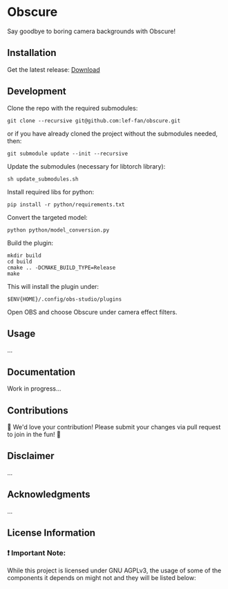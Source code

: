 # Obscure
Say goodbye to boring camera backgrounds with Obscure!

## Installation
Get the latest release: [Download](https://github.com/lef-fan/obscure/releases/latest)

## Development
Clone the repo with the required submodules:
```
git clone --recursive git@github.com:lef-fan/obscure.git
```
or if you have already cloned the project without the submodules needed, then:
```
git submodule update --init --recursive
```
Update the submodules (necessary for libtorch library):
```
sh update_submodules.sh
```
Install required libs for python:
```
pip install -r python/requirements.txt
```
Convert the targeted model:
```
python python/model_conversion.py
```
Build the plugin:
```
mkdir build
cd build
cmake .. -DCMAKE_BUILD_TYPE=Release
make
```
This will install the plugin under:
```
$ENV{HOME}/.config/obs-studio/plugins
```
Open OBS and choose Obscure under camera effect filters.

## Usage
...

## Documentation
Work in progress...

## Contributions
🌟 We'd love your contribution! Please submit your changes via pull request to join in the fun! 🚀

## Disclaimer
...

## Acknowledgments
...

## License Information

### ❗ Important Note:
While this project is licensed under GNU AGPLv3, the usage of some of the components it depends on might not and they will be listed below:
